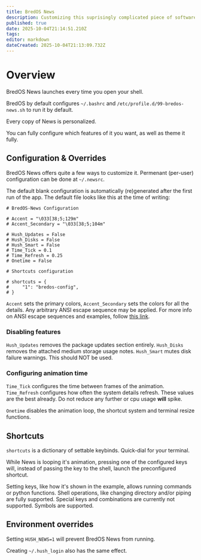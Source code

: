 ```yaml
---
title: BredOS News
description: Customizing this suprisingly complicated piece of software.
published: true
date: 2025-10-04T21:14:51.210Z
tags: 
editor: markdown
dateCreated: 2025-10-04T21:13:09.732Z
---
```


# Overview
BredOS News launches every time you open your shell.

BredOS by default configures `~/.bashrc` and `/etc/profile.d/99-bredos-news.sh` to run it by default.

Every copy of News is personalized.

You can fully configure which features of it you want, as well as theme it fully.

## Configuration & Overrides

BredOS News offers quite a few ways to customize it.
Permenant (per-user) configuration can be done at `~/.newsrc`.

The default blank configuration is automatically (re)generated after the first run of the app.
The default file looks like this at the time of writing:

```
# BredOS-News Configuration

# Accent = "\033[38;5;129m"
# Accent_Secondary = "\033[38;5;104m"

# Hush_Updates = False
# Hush_Disks = False
# Hush_Smart = False
# Time_Tick = 0.1
# Time_Refresh = 0.25
# Onetime = False

# Shortcuts configuration

# shortcuts = {
#     "1": "bredos-config",
# }
```

`Accent` sets the primary colors, `Accent_Secondary` sets the colors for all the details.
Any arbitrary ANSI escape sequence may be applied.
For more info on ANSI escape sequences and examples, follow [this link](https://gist.github.com/fnky/458719343aabd01cfb17a3a4f7296797).

### Disabling features
`Hush_Updates` removes the package updates section entirely.
`Hush_Disks` removes the attached medium storage usage notes.
`Hush_Smart` mutes disk failure warnings. This should NOT be used.

### Configuring animation time
`Time_Tick` configures the time between frames of the animation.
`Time_Refresh` configures how often the system details refresh.
These values are the best already. Do not reduce any further or cpu usage **will** spike.

`Onetime` disables the animation loop, the shortcut system and terminal resize functions.


## Shortcuts
`shortcuts` is a dictionary of settable keybinds. Quick-dial for your terminal.

While News is looping it's animation, pressing one of the configured keys will, instead of passing the key to the shell, launch the preconfigured shortcut. 

Setting keys, like how it's shown in the example, allows running commands or python functions.
Shell operations, like changing directory and/or piping are fully supported.
Special keys and combinations are currently not supported.
Symbols are supported.

## Environment overrides

Setting `HUSH_NEWS=1` will prevent BredOS News from running.

Creating `~/.hush_login` also has the same effect.